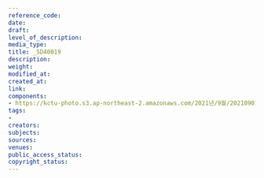 ```yaml
---
reference_code: 
date: 
draft: 
level_of_description: 
media_type: 
title: _5D40019
description: 
weight: 
modified_at: 
created_at: 
link: 
components:
- https://kctu-photo.s3.ap-northeast-2.amazonaws.com/2021년/9월/20210901_민주노총+일부+간부들의+보수정당+대선후보+캠프행에+대한+민주노총+전,현직+대표자+기자회견/_5D40019.jpg
tags:
- 
creators: 
subjects: 
sources: 
venues: 
public_access_status: 
copyright_status: 
---
```

